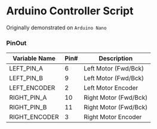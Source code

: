 # Arduino Controller Script


Originally demonstrated on `Arduino Nano`


### PinOut

| Variable Name | Pin# 	| Description |
| ------------- | - 	| -------------- |
| LEFT_PIN_A 	| 6 	| Left Motor (Fwd/Bck)	|
| LEFT_PIN_B 	| 9 	| Left Motor (Fwd/Bck)	|
| LEFT_ENCODER 	| 2 	| Left Motor Encoder 	|
| RIGHT_PIN_A 	| 10 	| Right Motor (Fwd/Bck) |
| RIGHT_PIN_B 	| 11 	| Right Motor (Fwd/Bck) |
| RIGHT_ENCODER | 3 	| Right Motor Encoder 	|

